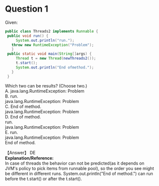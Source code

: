 # Question 1
Given:  
```Java
public class Threads2 implements Runnable {
 public void run() {
     System.out.println("run.");
   throw new RuntimeException("Problem");
   }
 public static void main(String[]args) {
     Thread t = new Thread(newThreads2());
     t.start();
     System.out.println("End ofmethod.");
   }
 }
```
 Which two can be results? (Choose two.)  
 A. java.lang.RuntimeException: Problem  
 B. run.  
    java.lang.RuntimeException: Problem  
 C. End of method.  
    java.lang.RuntimeException: Problem   
 D. End of method.  
    run.  
    java.lang.RuntimeException: Problem  
 E. run.  
    java.lang.RuntimeException: Problem  
    End of method.  

【Answer】 DE  
**Explanation/Reference:**  
In case of threads the behavior can not be predicted(as it depends on JVM's policy to pick items from runnable pool), so the order you see might be different in different runs. System.out.println("End of method.") can run before the t.start() or after the t.start().  



